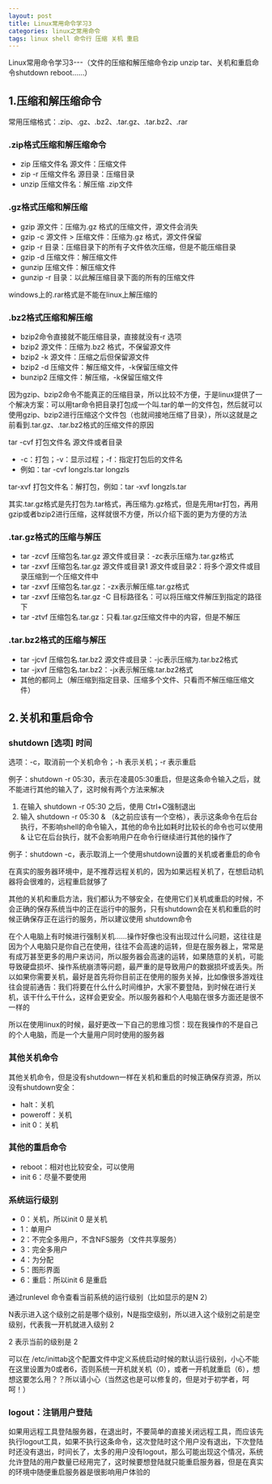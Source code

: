 ```yaml
---
layout: post
title: Linux常用命令学习3
categories: linux之常用命令
tags: linux shell 命令行 压缩 关机 重启
---
```



Linux常用命令学习3---（文件的压缩和解压缩命令zip unzip tar、关机和重启命令shutdown reboot……）

## 1.压缩和解压缩命令

常用压缩格式：.zip、.gz、.bz2、.tar.gz、.tar.bz2、.rar

### .zip格式压缩和解压缩命令

* zip 压缩文件名 源文件：压缩文件
* zip -r 压缩文件名 源目录：压缩目录
* unzip 压缩文件名：解压缩 .zip文件

### .gz格式压缩和解压缩

* gzip 源文件：压缩为.gz 格式的压缩文件，源文件会消失
* gzip -c 源文件 > 压缩文件：压缩为.gz 格式，源文件保留
* gzip -r 目录：压缩目录下的所有子文件依次压缩，但是不能压缩目录
* gzip -d 压缩文件：解压缩文件
* gunzip 压缩文件：解压缩文件
* gunzip -r 目录：以此解压缩目录下面的所有的压缩文件

windows上的.rar格式是不能在linux上解压缩的

### .bz2格式压缩和解压缩

* bzip2命令直接就不能压缩目录，直接就没有-r 选项
* bzip2 源文件：压缩为.bz2 格式，不保留源文件
* bzip2 -k 源文件：压缩之后但保留源文件
* bzip2 -d 压缩文件：解压缩文件，-k保留压缩文件
* bunzip2 压缩文件：解压缩，-k保留压缩文件

因为gzip、bzip2命令不能真正的压缩目录，所以比较不方便，于是linux提供了一个解决方案：可以用tar命令把目录打包成一个叫.tar的单一的文件包，然后就可以使用gzip、bzip2进行压缩这个文件包（也就间接地压缩了目录），所以这就是之前看到.tar.gz、.tar.bz2格式的压缩文件的原因

tar -cvf 打包文件名 源文件或者目录

* -c：打包；-v：显示过程；-f：指定打包后的文件名
* 例如：tar -cvf longzls.tar longzls

tar-xvf 打包文件名：解打包，例如：tar -xvf longzls.tar


其实.tar.gz格式是先打包为.tar格式，再压缩为.gz格式，但是先用tar打包，再用gzip或者bzip2进行压缩，这样就很不方便，所以介绍下面的更为方便的方法

### .tar.gz格式的压缩与解压

* tar -zcvf 压缩包名.tar.gz 源文件或目录：-zc表示压缩为.tar.gz格式
* tar -zxvf 压缩包名.tar.gz 源文件或目录1 源文件或目录2：将多个源文件或目录压缩到一个压缩文件中
* tar -zxvf 压缩包名.tar.gz：-zx表示解压缩.tar.gz格式
* tar -zxvf 压缩包名.tar.gz -C 目标路径名：可以将压缩文件解压到指定的路径下
* tar -ztvf 压缩包名.tar.gz：只看.tar.gz压缩文件中的内容，但是不解压

### .tar.bz2格式的压缩与解压

* tar -jcvf 压缩包名.tar.bz2 源文件或目录：-jc表示压缩为.tar.bz2格式
* tar -jxvf 压缩包名.tar.bz2：-jx表示解压缩.tar.bz2格式
* 其他的都同上（解压缩到指定目录、压缩多个文件、只看而不解压缩压缩文件）


## 2.关机和重启命令

### shutdown [选项] 时间

选项：-c，取消前一个关机命令；-h 表示关机；-r 表示重启

例子：shutdown -r 05:30，表示在凌晨05:30重启，但是这条命令输入之后，就不能进行其他的输入了，这时候有两个方法来解决

1. 在输入 shutdown -r 05:30 之后，使用 Ctrl+C强制退出
2. 输入 shutdown -r 05:30 & （&之前应该有一个空格），表示这条命令在后台执行，不影响shell的命令输入，其他的命令比如耗时比较长的命令也可以使用 & 让它在后台执行，就不会影响用户在命令行继续进行其他的操作了

例子：shutdown -c，表示取消上一个使用shutdown设置的关机或者重启的命令

在真实的服务器环境中，是不推荐远程关机的，因为如果远程关机了，在想启动机器将会很难的，远程重启就够了

其他的关机和重启方法，我们都认为不够安全，在使用它们关机或重启的时候，不会正确的保存系统当中的正在运行中的服务，只有shutdown会在关机和重启的时候正确保存正在运行的服务，所以建议使用 shutdown命令

在个人电脑上有时候进行强制关机……操作好像也没有出现过什么问题，这往往是因为个人电脑只是你自己在使用，往往不会高速的运转，但是在服务器上，常常是有成万甚至更多的用户来访问，所以服务器会高速的运转，如果随意的关机，可能导致硬盘损坏、操作系统崩溃等问题，最严重的是导致用户的数据损坏或丢失。所以如果你需要关机，最好是首先将你目前正在使用的服务关掉，比如像很多游戏往往会提前通告：我们将要在什么什么时间维护，大家不要登陆，到时候在进行关机，该干什么干什么，这样会更安全。所以服务器和个人电脑在很多方面还是很不一样的

所以在使用linux的时候，最好更改一下自己的思维习惯：现在我操作的不是自己的个人电脑，而是一个大量用户同时使用的服务器

### 其他关机命令

其他关机命令，但是没有shutdown一样在关机和重启的时候正确保存资源，所以没有shutdown安全：

* halt：关机
* poweroff：关机
* init 0：关机

### 其他的重启命令

* reboot：相对也比较安全，可以使用
* init 6：尽量不要使用

### 系统运行级别

* 0：关机，所以init 0 是关机
* 1：单用户
* 2：不完全多用户，不含NFS服务（文件共享服务）
* 3：完全多用户
* 4：为分配
* 5：图形界面
* 6：重启：所以init 6 是重启

通过runlevel 命令查看当前系统的运行级别（比如显示的是N 2）

N表示进入这个级别之前是哪个级别，N是指空级别，所以进入这个级别之前是空级别，代表我一开机就进入级别 2

2 表示当前的级别是 2

可以在 /etc/inittab这个配置文件中定义系统启动时候的默认运行级别，小心不能在这里设置为0或者6，否则系统一开机就关机（0），或者一开机就重启（6），想想这要怎么用？？所以请小心（当然这也是可以修复的，但是对于初学者，呵呵！）

### logout：注销用户登陆

如果用远程工具登陆服务器，在退出时，不要简单的直接关闭远程工具，而应该先执行logout工具，如果不执行这条命令，这次登陆时这个用户没有退出，下次登陆时还没有退出，时间长了，太多的用户没有logout，那么可能出现这个情况，系统允许登陆的用户数量已经用完了，这时候要想登陆就只能重启服务器，但是在真实的环境中随便重启服务器是很影响用户体验的